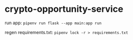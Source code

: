# crypto-opportunity-service

run app: `pipenv run flask --app main:app run`

regen requirements.txt: `pipenv lock -r > requirements.txt`
